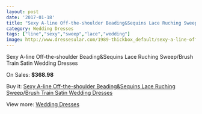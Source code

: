 ```yaml
---
layout: post
date: '2017-01-18'
title: "Sexy A-line Off-the-shoulder Beading&Sequins Lace Ruching Sweep/Brush Train Satin Wedding Dresses"
category: Wedding Dresses
tags: ["line","sexy","sweep","lace","wedding"]
image: http://www.dressesular.com/1989-thickbox_default/sexy-a-line-off-the-shoulder-beadingsequins-lace-ruching-sweep-brush-train-satin-wedding-dresses.jpg
---
```

Sexy A-line Off-the-shoulder Beading&Sequins Lace Ruching Sweep/Brush Train Satin Wedding Dresses

On Sales: **$368.98**
<a href="https://www.dressesular.com/wedding-dresses/743-sexy-a-line-off-the-shoulder-beadingsequins-lace-ruching-sweep-brush-train-satin-wedding-dresses.html"><amp-img layout="responsive" width="600" height="600" src="//www.dressesular.com/1989-thickbox_default/sexy-a-line-off-the-shoulder-beadingsequins-lace-ruching-sweep-brush-train-satin-wedding-dresses.jpg" alt="Sexy A-line Off-the-shoulder Beading&Sequins Lace Ruching Sweep/Brush Train Satin Wedding Dresses 0" /></a>
<a href="https://www.dressesular.com/wedding-dresses/743-sexy-a-line-off-the-shoulder-beadingsequins-lace-ruching-sweep-brush-train-satin-wedding-dresses.html"><amp-img layout="responsive" width="600" height="600" src="//www.dressesular.com/1990-thickbox_default/sexy-a-line-off-the-shoulder-beadingsequins-lace-ruching-sweep-brush-train-satin-wedding-dresses.jpg" alt="Sexy A-line Off-the-shoulder Beading&Sequins Lace Ruching Sweep/Brush Train Satin Wedding Dresses 1" /></a>

Buy it: [Sexy A-line Off-the-shoulder Beading&Sequins Lace Ruching Sweep/Brush Train Satin Wedding Dresses](https://www.dressesular.com/wedding-dresses/743-sexy-a-line-off-the-shoulder-beadingsequins-lace-ruching-sweep-brush-train-satin-wedding-dresses.html "Sexy A-line Off-the-shoulder Beading&Sequins Lace Ruching Sweep/Brush Train Satin Wedding Dresses")

View more: [Wedding Dresses](https://www.dressesular.com/3-wedding-dresses "Wedding Dresses")